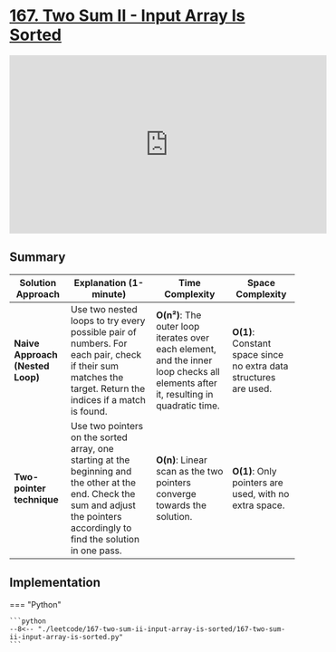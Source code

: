 # [167. Two Sum II - Input Array Is Sorted](https://leetcode.com/problems/two-sum-ii-input-array-is-sorted/)

<iframe width="560" height="315" src="https://www.youtube.com/embed/cQ1Oz4ckceM?si=QtsQUpW4JzJmo8hO" title="YouTube video player" frameborder="0" allow="accelerometer; autoplay; clipboard-write; encrypted-media; gyroscope; picture-in-picture; web-share" referrerpolicy="strict-origin-when-cross-origin" allowfullscreen></iframe>

## Summary



| **Solution Approach** | **Explanation (1-minute)** | **Time Complexity** | **Space Complexity** | 
|---|---|---|---|
| **Naive Approach (Nested Loop)** | Use two nested loops to try every possible pair of numbers. For each pair, check if their sum matches the target. Return the indices if a match is found. | **O(n²)**: The outer loop iterates over each element, and the inner loop checks all elements after it, resulting in quadratic time. | **O(1)**: Constant space since no extra data structures are used. | 
| **Two-pointer technique** | Use two pointers on the sorted array, one starting at the beginning and the other at the end. Check the sum and adjust the pointers accordingly to find the solution in one pass. | **O(n)**: Linear scan as the two pointers converge towards the solution. | **O(1)**: Only pointers are used, with no extra space. | 


## Implementation

=== "Python"

    ```python
    --8<-- "./leetcode/167-two-sum-ii-input-array-is-sorted/167-two-sum-ii-input-array-is-sorted.py"
    ```